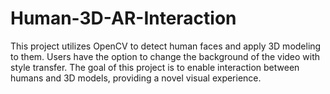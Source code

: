 # Human-3D-AR-Interaction
This project utilizes OpenCV to detect human faces and apply 3D modeling to them. Users have the option to change the background of the video with style transfer. The goal of this project is to enable interaction between humans and 3D models, providing a novel visual experience.
